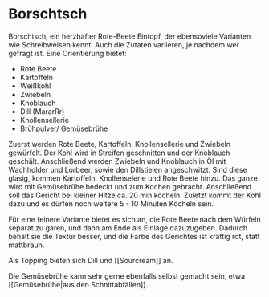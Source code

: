 # Borschtsch

Borschtsch, ein herzhafter Rote-Beete Eintopf, der ebensoviele Varianten wie Schreibweisen kennt. Auch die Zutaten variieren, je nachdem wer gefragt ist. Eine Orientierung bietet:

- Rote Beete
- Kartoffeln
- Weißkohl
- Zwiebeln
- Knoblauch
- Dill (MararRr)
- Knollensellerie
- Brühpulver/ Gemüsebrühe

Zuerst werden Rote Beete, Kartoffeln, Knollensellerie und Zwiebeln gewürfelt. Der Kohl wird in Streifen geschnitten und  der Knoblauch geschält.
Anschließend werden Zwiebeln und Knoblauch in Öl mit Wachholder und Lorbeer, sowie den Dillstielen angeschwitzt. Sind diese glasig, kommen Kartoffeln, Knollenselerie und Rote Beete hinzu. Das ganze wird mit Gemüsebrühe bedeckt und zum Kochen gebracht. Anschließend soll das Gericht bei kleiner Hitze ca. 20 min köcheln. Zuletzt kommt der Kohl dazu und es dürfen noch weitere 5 - 10 Minuten Köcheln sein.

Für eine feinere Variante bietet es sich an, die Rote Beete nach dem Würfeln separat zu garen, und dann am Ende als Einlage dazuzugeben. Dadurch behält sie die Textur besser, und die Farbe des Gerichtes ist kräftig rot, statt mattbraun.

Als Topping bieten sich Dill und [[Sourcream]] an.

Die Gemüsebrühe kann sehr gerne ebenfalls selbst gemacht sein, etwa [[Gemüsebrühe|aus den Schnittabfällen]].
